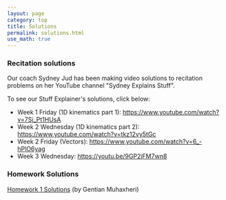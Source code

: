 ```yaml
---
layout: page
category: top
title: Solutions
permalink: solutions.html
use_math: true
---
```

### Recitation solutions

Our coach Sydney Jud has been making video solutions to recitation problems on her YouTube channel "Sydney Explains Stuff".

To see our Stuff Explainer's solutions, click below:

* Week 1 Friday (1D kinematics part 1): <https://www.youtube.com/watch?v=7Sj_Pt1HUsA>
* Week 2 Wednesday (1D kinematics part 2): <https://www.youtube.com/watch?v=tkz12vy5tGc>
* Week 2 Friday (Vectors): <https://www.youtube.com/watch?v=6_-hPlO6yag>
* Week 3 Wednesday: <https://youtu.be/9GP2jFM7wn8>

### Homework Solutions

<a href="hw/hw1/homework-1-solutions.pdf">Homework 1 Solutions</a> (by Gentian Muhaxheri)
